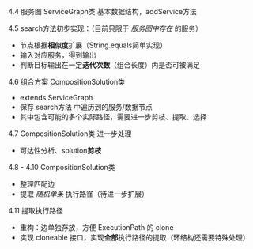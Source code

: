 4.4 服务图 ServiceGraph类 基本数据结构，addService方法

4.5 search方法初步实现：（目前只限于 *服务图中存在* 的服务）
- 节点根据**相似度**扩展（String.equals简单实现）
- 输入对应服务，得到输出
- 判断目标输出在一定**迭代次数**（组合长度）内是否可被满足

4.6 组合方案 CompositionSolution类
- extends ServiceGraph
- 保存 search方法 中遍历到的服务/数据节点
- 其中包含可能的多个实际路径，需要进一步剪枝、提取、选择

4.7 CompositionSolution类 进一步处理
- 可达性分析、solution**剪枝**

4.8 - 4.10 CompositionSolution类
- 整理匹配边
- 提取 *随机单条* 执行路径（待进一步扩展）

4.11 提取执行路径
- 重构：边单独存放，方便 ExecutionPath 的 clone
- 实现 cloneable 接口，实现**全部**执行路径的提取（环结构还需要特殊处理）
